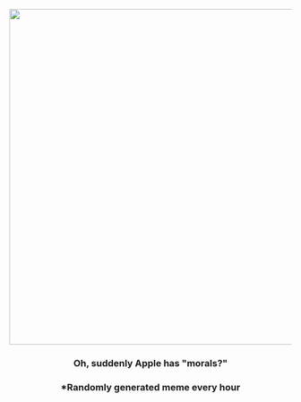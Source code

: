 <p align="center">
        <img src="https://i.redd.it/kn82g17ct03a1.jpg" width="600" height="600">
        </p>
        <h3 align="center">Oh, suddenly Apple has "morals?"</h3>
        <h3 align="center">*Randomly generated meme every hour</h3>
    